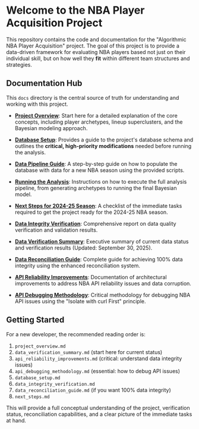 # Welcome to the NBA Player Acquisition Project

This repository contains the code and documentation for the "Algorithmic NBA Player Acquisition" project. The goal of this project is to provide a data-driven framework for evaluating NBA players based not just on their individual skill, but on how well they **fit** within different team structures and strategies.

## Documentation Hub

This `docs` directory is the central source of truth for understanding and working with this project.

- **[Project Overview](./project_overview.md)**: Start here for a detailed explanation of the core concepts, including player archetypes, lineup superclusters, and the Bayesian modeling approach.

- **[Database Setup](./database_setup.md)**: Provides a guide to the project's database schema and outlines the **critical, high-priority modifications** needed before running the analysis.

- **[Data Pipeline Guide](./data_pipeline.md)**: A step-by-step guide on how to populate the database with data for a new NBA season using the provided scripts.

- **[Running the Analysis](./running_the_analysis.md)**: Instructions on how to execute the full analysis pipeline, from generating archetypes to running the final Bayesian model.

- **[Next Steps for 2024-25 Season](./next_steps.md)**: A checklist of the immediate tasks required to get the project ready for the 2024-25 NBA season.

- **[Data Integrity Verification](./data_integrity_verification.md)**: Comprehensive report on data quality verification and validation results.

- **[Data Verification Summary](./data_verification_summary.md)**: Executive summary of current data status and verification results (Updated: September 30, 2025).

- **[Data Reconciliation Guide](./data_reconciliation_guide.md)**: Complete guide for achieving 100% data integrity using the enhanced reconciliation system.

- **[API Reliability Improvements](./api_reliability_improvements.md)**: Documentation of architectural improvements to address NBA API reliability issues and data corruption.

- **[API Debugging Methodology](./api_debugging_methodology.md)**: Critical methodology for debugging NBA API issues using the "Isolate with curl First" principle.

## Getting Started

For a new developer, the recommended reading order is:
1.  `project_overview.md`
2.  `data_verification_summary.md` (start here for current status)
3.  `api_reliability_improvements.md` (critical: understand data integrity issues)
4.  `api_debugging_methodology.md` (essential: how to debug API issues)
5.  `database_setup.md`
6.  `data_integrity_verification.md`
7.  `data_reconciliation_guide.md` (if you want 100% data integrity)
8.  `next_steps.md`

This will provide a full conceptual understanding of the project, verification status, reconciliation capabilities, and a clear picture of the immediate tasks at hand.
